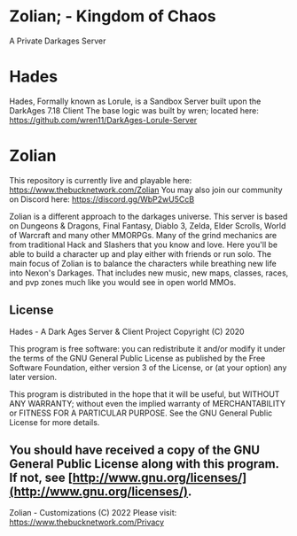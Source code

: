 # Zolian; - Kingdom of Chaos
A Private Darkages Server

# Hades

Hades, Formally known as Lorule, is a Sandbox Server built upon the DarkAges 7.18 Client
The base logic was built by wren; located here: https://github.com/wren11/DarkAges-Lorule-Server

# Zolian

This repository is currently live and playable here: https://www.thebucknetwork.com/Zolian
You may also join our community on Discord here: https://discord.gg/WbP2wU5CcB

Zolian is a different approach to the darkages universe. 
This server is based on Dungeons & Dragons, Final Fantasy, Diablo 3, Zelda, Elder Scrolls, 
World of Warcraft and many other MMORPGs. Many of the grind mechanics are from traditional Hack
and Slashers that you know and love. Here you'll be able to build a character up and play either
with friends or run solo. The main focus of Zolian is to balance the characters while breathing
new life into Nexon's Darkages. That includes new music, new maps, classes, races, and pvp zones
much like you would see in open world MMOs. 

## License

Hades - A Dark Ages Server & Client Project Copyright \(C\) 2020

This program is free software: you can redistribute it and/or modify it under the terms of the GNU General Public License as published by the Free Software Foundation, either version 3 of the License, or \(at your option\) any later version.

This program is distributed in the hope that it will be useful, but WITHOUT ANY WARRANTY; without even the implied warranty of MERCHANTABILITY or FITNESS FOR A PARTICULAR PURPOSE. See the GNU General Public License for more details.

You should have received a copy of the GNU General Public License along with this program. If not, see [http://www.gnu.org/licenses/](http://www.gnu.org/licenses/).
---------------------------------------------------------------------

Zolian - Customizations \(C\) 2022
Please visit: https://www.thebucknetwork.com/Privacy
